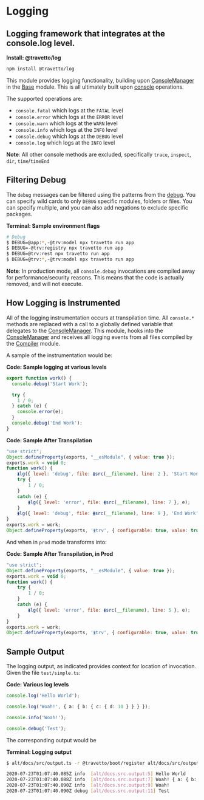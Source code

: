 <!-- This file was generated by the framweork and should not be modified directly -->
<!-- Please modify https://github.com/travetto/travetto/tree/master/module/log/DOCS.js and execute "npm run docs" to rebuild -->
# Logging
## Logging framework that integrates at the console.log level.

**Install: @travetto/log**
```bash
npm install @travetto/log
```

This module provides logging functionality, building upon [ConsoleManager](https://github.com/travetto/travetto/tree/master/module/base/src/console.ts) in the [Base](https://github.com/travetto/travetto/tree/master/module/base#readme "Application phase management, environment config and common utilities for travetto applications.") module.  This is all ultimately built upon [console](https://nodejs.org/api/console.html) operations. 

The supported operations are:
   
   *  `console.fatal` which logs at the `FATAL` level
   *  `console.error` which logs at the `ERROR` level
   *  `console.warn` which logs at the `WARN` level
   *  `console.info` which logs at the `INFO` level
   *  `console.debug` which logs at the `DEBUG` level
   *  `console.log` which logs at the `INFO` level

**Note**: All other console methods are excluded, specifically `trace`, `inspect`, `dir`, `time`/`timeEnd`

## Filtering Debug

The `debug` messages can be filtered using the patterns from the [debug](https://www.npmjs.com/package/debug).  You can specify wild cards to only `DEBUG` specific modules, folders or files.  You can specify multiple, and you can also add negations to exclude specific packages.

**Terminal: Sample environment flags**
```bash
# Debug
$ DEBUG=@app:*,-@trv:model npx travetto run app
$ DEBUG=-@trv:registry npx travetto run app
$ DEBUG=@trv:rest npx travetto run app
$ DEBUG=@trv:*,-@trv:model npx travetto run app
```

**Note**: In production mode, all `console.debug` invocations are compiled away for performance/security reasons. This means that the code is actually removed, and will not execute.

## How Logging is Instrumented

All of the logging instrumentation occurs at transpilation time.  All `console.*` methods are replaced with a call to a globally defined variable that delegates to the [ConsoleManager](https://github.com/travetto/travetto/tree/master/module/base/src/console.ts).  This module, hooks into the [ConsoleManager](https://github.com/travetto/travetto/tree/master/module/base/src/console.ts) and receives all logging events from all files compiled by the [Compiler](https://github.com/travetto/travetto/tree/master/module/compiler#readme "Node-integration of Typescript Compiler with advanced functionality for detecting changes in classes and methods.") module.

A sample of the instrumentation would be:

**Code: Sample logging at various levels**
```typescript
export function work() {
  console.debug('Start Work');

  try {
    1 / 0;
  } catch (e) {
    console.error(e);
  }
  console.debug('End Work');
}
```

**Code: Sample After Transpilation**
```javascript
"use strict";
Object.defineProperty(exports, "__esModule", { value: true });
exports.work = void 0;
function work() {
    ᚕlg({ level: 'debug', file: ᚕsrc(__filename), line: 2 }, 'Start Work');
    try {
        1 / 0;
    }
    catch (e) {
        ᚕlg({ level: 'error', file: ᚕsrc(__filename), line: 7 }, e);
    }
    ᚕlg({ level: 'debug', file: ᚕsrc(__filename), line: 9 }, 'End Work');
}
exports.work = work;
Object.defineProperty(exports, 'ᚕtrv', { configurable: true, value: true });
```

And when in `prod` mode transforms into:

**Code: Sample After Transpilation, in Prod**
```javascript
"use strict";
Object.defineProperty(exports, "__esModule", { value: true });
exports.work = void 0;
function work() {
    try {
        1 / 0;
    }
    catch (e) {
        ᚕlg({ level: 'error', file: ᚕsrc(__filename), line: 5 }, e);
    }
}
exports.work = work;
Object.defineProperty(exports, 'ᚕtrv', { configurable: true, value: true });
```

## Sample Output

The logging output, as indicated provides context for location of invocation. Given the file `test/simple.ts`:

**Code: Various log levels**
```typescript
console.log('Hello World');

console.log('Woah!', { a: { b: { c: { d: 10 } } } });

console.info('Woah!');

console.debug('Test');
```

The corresponding output would be

**Terminal: Logging output**
```bash
$ alt/docs/src/output.ts -r @travetto/boot/register alt/docs/src/output.ts

2020-07-23T01:07:40.085Z info  [alt/docs.src.output:5] Hello World
2020-07-23T01:07:40.088Z info  [alt/docs.src.output:7] Woah! { a: { b: { c: [Object] } } }
2020-07-23T01:07:40.090Z info  [alt/docs.src.output:9] Woah!
2020-07-23T01:07:40.090Z debug [alt/docs.src.output:11] Test
```

